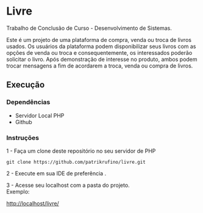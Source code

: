 # <b>Livre</b>
Trabalho de Conclusão de Curso - Desenvolvimento de Sistemas.

Este é um projeto de uma plataforma de compra, venda ou troca de livros usados. Os usuários da
plataforma podem disponibilizar seus livros com as opções de venda ou troca
e consequentemente, os interessados poderão solicitar o livro. Após demonstração de interesse no
produto, ambos podem trocar mensagens a fim de acordarem a troca, venda ou compra de livros.

## Execução

### Dependências

* Servidor Local PHP 
* Github

### Instruções

1 - Faça um clone deste repositório no seu servidor de PHP
```
git clone https://github.com/patrikrufino/livre.git
```

2 - Execute em sua IDE de preferência .

3 - Acesse seu localhost com a pasta do projeto.  
Exemplo:

[http://localhost/livre/](http://localhost/livre/)
